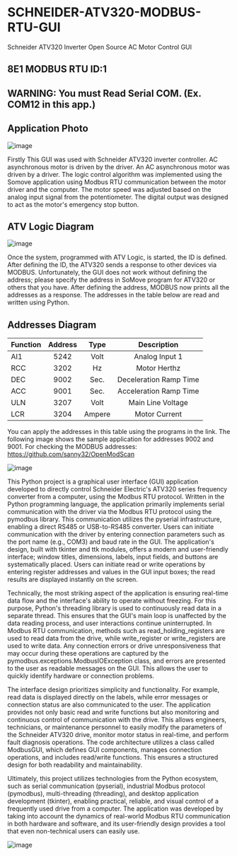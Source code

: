 # SCHNEIDER-ATV320-MODBUS-RTU-GUI
Schneider ATV320 Inverter Open Source AC Motor Control GUI

## 8E1 MODBUS RTU ID:1
## WARNING: You must Read Serial COM. (Ex. COM12 in this app.)


## Application Photo
![image](https://github.com/user-attachments/assets/83716db9-f8e3-40b6-8a78-2f26a25bafb8)

Firstly This GUI was used with Schneider ATV320 inverter controller. AC asynchronous motor is driven by the driver. An AC asynchronous motor was driven by a driver. The logic control algorithm was implemented using the Somove application using Modbus RTU communication between the motor driver and the computer. The motor speed was adjusted based on the analog input signal from the potentiometer. The digital output was designed to act as the motor's emergency stop button. 

## ATV Logic Diagram
![image](https://github.com/user-attachments/assets/4eb3963a-60af-4b7a-92d9-963405e1b7c5)

Once the system, programmed with ATV Logic, is started, the ID is defined. After defining the ID, the ATV320 sends a response to other devices via MODBUS. Unfortunately, the GUI does not work without defining the address; please specify the address in SoMove program for ATV320 or others that you have. After defining the address, MODBUS now prints all the addresses as a response. The addresses in the table below are read and written using Python.

## Addresses Diagram
| Function | Address | Type | Description |
|---------|:--------:|:--------:|:--------:|
| AI1     |5242   | Volt     | Analog Input 1 |
| RCC  | 3202  | Hz  |Motor Herthz  |
| DEC  | 9002  | Sec.  | Deceleration Ramp Time|
| ACC  | 9001  | Sec.  | Acceleration Ramp Time|
| ULN  | 3207  | Volt  | Main Line Voltage |
| LCR | 3204  | Ampere  | Motor Current  |

You can apply the addresses in this table using the programs in the link. The following image shows the sample application for addresses 9002 and 9001. For checking the MODBUS addresses: https://github.com/sanny32/OpenModScan 

![image](https://github.com/user-attachments/assets/122a51c9-fa2b-40e6-a3ef-acb31df6d011)


This Python project is a graphical user interface (GUI) application developed to directly control Schneider Electric's ATV320 series frequency converter from a computer, using the Modbus RTU protocol. Written in the Python programming language, the application primarily implements serial communication with the driver via the Modbus RTU protocol using the pymodbus library. This communication utilizes the pyserial infrastructure, enabling a direct RS485 or USB-to-RS485 converter. Users can initiate communication with the driver by entering connection parameters such as the port name (e.g., COM3) and baud rate in the GUI. The application's design, built with tkinter and ttk modules, offers a modern and user-friendly interface; window titles, dimensions, labels, input fields, and buttons are systematically placed. Users can initiate read or write operations by entering register addresses and values ​​in the GUI input boxes; the read results are displayed instantly on the screen.

Technically, the most striking aspect of the application is ensuring real-time data flow and the interface's ability to operate without freezing. For this purpose, Python's threading library is used to continuously read data in a separate thread. This ensures that the GUI's main loop is unaffected by the data reading process, and user interactions continue uninterrupted. In Modbus RTU communication, methods such as read_holding_registers are used to read data from the drive, while write_register or write_registers are used to write data. Any connection errors or drive unresponsiveness that may occur during these operations are captured by the pymodbus.exceptions.ModbusIOException class, and errors are presented to the user as readable messages on the GUI. This allows the user to quickly identify hardware or connection problems.

The interface design prioritizes simplicity and functionality. For example, read data is displayed directly on the labels, while error messages or connection status are also communicated to the user. The application provides not only basic read and write functions but also monitoring and continuous control of communication with the drive. This allows engineers, technicians, or maintenance personnel to easily modify the parameters of the Schneider ATV320 drive, monitor motor status in real-time, and perform fault diagnosis operations. The code architecture utilizes a class called ModbusGUI, which defines GUI components, manages connection operations, and includes read/write functions. This ensures a structured design for both readability and maintainability.

Ultimately, this project utilizes technologies from the Python ecosystem, such as serial communication (pyserial), industrial Modbus protocol (pymodbus), multi-threading (threading), and desktop application development (tkinter), enabling practical, reliable, and visual control of a frequently used drive from a computer. The application was developed by taking into account the dynamics of real-world Modbus RTU communication in both hardware and software, and its user-friendly design provides a tool that even non-technical users can easily use.

![image](https://github.com/user-attachments/assets/aecc4ff6-186e-47a9-87df-9786e36399dd)


